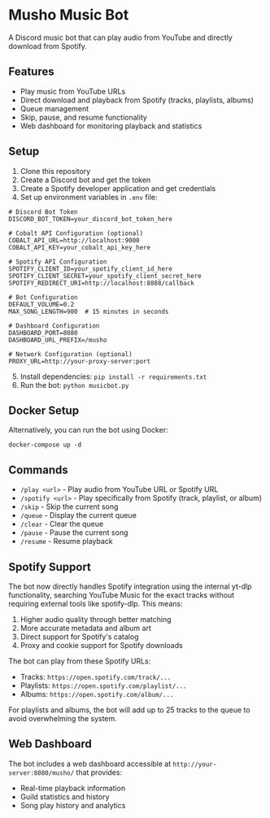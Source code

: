 # Musho Music Bot

A Discord music bot that can play audio from YouTube and directly download from Spotify.

## Features

- Play music from YouTube URLs
- Direct download and playback from Spotify (tracks, playlists, albums)
- Queue management
- Skip, pause, and resume functionality
- Web dashboard for monitoring playback and statistics

## Setup

1. Clone this repository
2. Create a Discord bot and get the token
3. Create a Spotify developer application and get credentials
4. Set up environment variables in `.env` file:

```
# Discord Bot Token
DISCORD_BOT_TOKEN=your_discord_bot_token_here

# Cobalt API Configuration (optional)
COBALT_API_URL=http://localhost:9000
COBALT_API_KEY=your_cobalt_api_key_here

# Spotify API Configuration
SPOTIFY_CLIENT_ID=your_spotify_client_id_here
SPOTIFY_CLIENT_SECRET=your_spotify_client_secret_here
SPOTIFY_REDIRECT_URI=http://localhost:8888/callback

# Bot Configuration
DEFAULT_VOLUME=0.2
MAX_SONG_LENGTH=900  # 15 minutes in seconds

# Dashboard Configuration
DASHBOARD_PORT=8080
DASHBOARD_URL_PREFIX=/musho

# Network Configuration (optional)
PROXY_URL=http://your-proxy-server:port
```

5. Install dependencies: `pip install -r requirements.txt`
6. Run the bot: `python musicbot.py`

## Docker Setup

Alternatively, you can run the bot using Docker:

```
docker-compose up -d
```

## Commands

- `/play <url>` - Play audio from YouTube URL or Spotify URL
- `/spotify <url>` - Play specifically from Spotify (track, playlist, or album)
- `/skip` - Skip the current song
- `/queue` - Display the current queue
- `/clear` - Clear the queue
- `/pause` - Pause the current song
- `/resume` - Resume playback

## Spotify Support

The bot now directly handles Spotify integration using the internal yt-dlp functionality, searching YouTube Music for the exact tracks without requiring external tools like spotify-dlp. This means:

1. Higher audio quality through better matching
2. More accurate metadata and album art
3. Direct support for Spotify's catalog
4. Proxy and cookie support for Spotify downloads

The bot can play from these Spotify URLs:
- Tracks: `https://open.spotify.com/track/...`
- Playlists: `https://open.spotify.com/playlist/...`
- Albums: `https://open.spotify.com/album/...`

For playlists and albums, the bot will add up to 25 tracks to the queue to avoid overwhelming the system.

## Web Dashboard

The bot includes a web dashboard accessible at `http://your-server:8080/musho/` that provides:

- Real-time playback information
- Guild statistics and history
- Song play history and analytics 